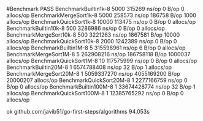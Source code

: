 #Benchmark
PASS
BenchmarkBuiltin1k-8    	    5000	    315269 ns/op	       0 B/op	       0 allocs/op
BenchmarkMergeSort1k-8  	    5000	    258573 ns/op	  186758 B/op	    1000 allocs/op
BenchmarkQuickSort1k-8  	   10000	    113475 ns/op	       0 B/op	       0 allocs/op
BenchmarkBuiltin10k-8   	     500	   3286986 ns/op	       0 B/op	       0 allocs/op
BenchmarkMergeSort10k-8 	     500	   3221263 ns/op	 1867581 B/op	   10000 allocs/op
BenchmarkQuickSort10k-8 	    2000	   1242389 ns/op	       0 B/op	       0 allocs/op
BenchmarkBuiltin1M-8    	       5	 315598961 ns/op	       6 B/op	       0 allocs/op
BenchmarkMergeSort1M-8  	       5	 262908216 ns/op	186758118 B/op	 1000037 allocs/op
BenchmarkQuickSort1M-8  	      10	 117575999 ns/op	       0 B/op	       0 allocs/op
BenchmarkBuiltin20M-8   	       1	6574788408 ns/op	      32 B/op	       1 allocs/op
BenchmarkMergeSort20M-8 	       1	5059337270 ns/op	4055169200 B/op	20000207 allocs/op
BenchmarkQuickSort20M-8 	       1	2277166759 ns/op	       0 B/op	       0 allocs/op
BenchmarkBuiltin100M-8  	       1	33674428774 ns/op	      32 B/op	       1 allocs/op
BenchmarkQuickSort100M-8	       1	12385765292 ns/op	       0 B/op	       0 allocs/op

ok  	github.com/javib51/go-first-steps/algorithms	94.053s
